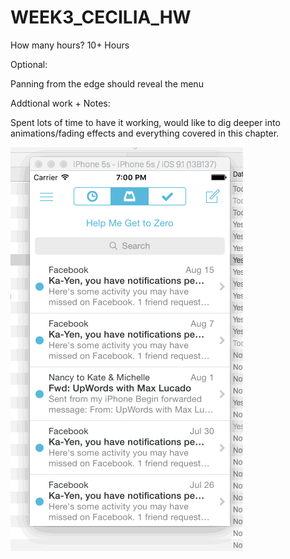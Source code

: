 # WEEK3_CECILIA_HW


How many hours?
10+ Hours

Optional:

Panning from the edge should reveal the menu

Addtional work + Notes:

Spent lots of time to have it working, would like to dig deeper into animations/fading effects and everything covered in this chapter.

![Alt Text](Week3_Cecilia_HW.gif)
